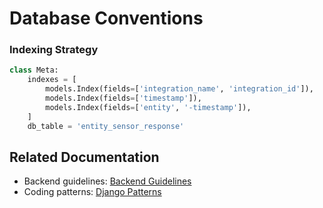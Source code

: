# Database Conventions

### Indexing Strategy
```python
class Meta:
    indexes = [
        models.Index(fields=['integration_name', 'integration_id']),
        models.Index(fields=['timestamp']),
        models.Index(fields=['entity', '-timestamp']),
    ]
    db_table = 'entity_sensor_response'
```


## Related Documentation
- Backend guidelines: [Backend Guidelines](backend-guidelines.md)
- Coding patterns: [Django Patterns](../shared/coding-patterns.md)
